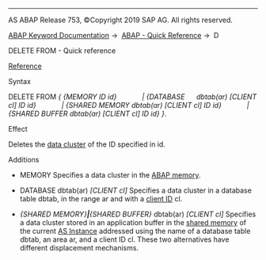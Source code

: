   

* * *

AS ABAP Release 753, ©Copyright 2019 SAP AG. All rights reserved.

[ABAP Keyword Documentation](javascript:call_link\('abenabap.htm'\)) →  [ABAP - Quick Reference](javascript:call_link\('abenabap_shortref.htm'\)) →  D

DELETE FROM - Quick reference

[Reference](javascript:call_link\('abapdelete_cluster.htm'\))

Syntax

DELETE FROM *{* *{*MEMORY ID id*}*
            *|* *{*DATABASE      dbtab(ar) *\[*CLIENT cl*\]* ID id*}*
            *|* *{*SHARED MEMORY dbtab(ar) *\[*CLIENT cl*\]* ID id*}*
            *|* *{*SHARED BUFFER dbtab(ar) *\[*CLIENT cl*\]* ID id*}* *}*.

Effect

Deletes the [data cluster](javascript:call_link\('abendata_cluster_glosry.htm'\) "Glossary Entry") of the ID specified in id.

Additions

-   MEMORY
    Specifies a data cluster in the [ABAP memory](javascript:call_link\('abenabap_memory_glosry.htm'\) "Glossary Entry").
    
-   DATABASE dbtab(ar) *\[*CLIENT cl*\]*
    Specifies a data cluster in a database table dbtab, in the range ar and with a [client ID](javascript:call_link\('abenclient_identifier_glosry.htm'\) "Glossary Entry") cl.
    
-   *{*SHARED MEMORY*}**|**{*SHARED BUFFER*}* dbtab(ar) *\[*CLIENT cl*\]*
    Specifies a data cluster stored in an application buffer in the [shared memory](javascript:call_link\('abenshared_memory_glosry.htm'\) "Glossary Entry") of the current [AS Instance](javascript:call_link\('abenapplication_server_glosry.htm'\) "Glossary Entry") addressed using the name of a database table dbtab, an area ar, and a client ID cl. These two alternatives have different displacement mechanisms.